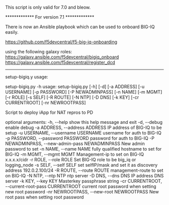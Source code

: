 This script is only valid for 7.0 and bleow. 

************* For version 7.1 *************

There is now an Ansible playbook which can be used to onboard BIG-IQ easily.

https://github.com/f5devcentral/f5-big-iq-onboarding

using the following galaxy roles:
https://galaxy.ansible.com/f5devcentral/bigiq_onboard 
https://galaxy.ansible.com/f5devcentral/register_dcd 

*********************************************


setup-bigiq.y usage:

setup-bigiq.py -h
usage: setup-bigiq.py [-h] [-d] [-a ADDRESS] [-u USERNAME] [-p PASSWORD]
                      [-P NEWADMINPASS] [-n NAME] [-m MGMT] [-r ROLE]
                      [-s SELF] [-R ROUTE] [-N NTP] [-D DNS] [-k KEY]
                      [-cr CURRENTROOT] [-nr NEWROOTPASS]

Script to deploy iApp for NAT repros to PD

optional arguments:
  -h, --help            show this help message and exit
  -d, --debug           enable debug
  -a ADDRESS, --address ADDRESS
                        IP address of BIG-IQ to be setup
  -u USERNAME, --username USERNAME
                        username for auth to BIG-IQ
  -p PASSWORD, --password PASSWORD
                        password for auth to BIG-IQ
  -P NEWADMINPASS, --new-admin-pass NEWADMINPASS
                        New admin password to set
  -n NAME, --name NAME  fully qualified hostname to set for BIG-IQ
  -m MGMT, --mgmt MGMT  Management-ip to set on BIG-IQ x.x.x.x/cidr
  -r ROLE, --role ROLE  Set BIG-IQ role to be big_iq or logging_node
  -s SELF, --self SELF  set selfIP/mask and set it as discovery address
                        192.0.2.100/24
  -R ROUTE, --route ROUTE
                        management-route to set on BIG-IQ
  -N NTP, --ntp NTP     ntp server
  -D DNS, --dns DNS     IP address DNS server
  -k KEY, --key KEY     Masterkey passphrase string
  -cr CURRENTROOT, --current-root-pass CURRENTROOT
                        current root password when setting new root password
  -nr NEWROOTPASS, --new-root NEWROOTPASS
                        New root pass when setting root password
